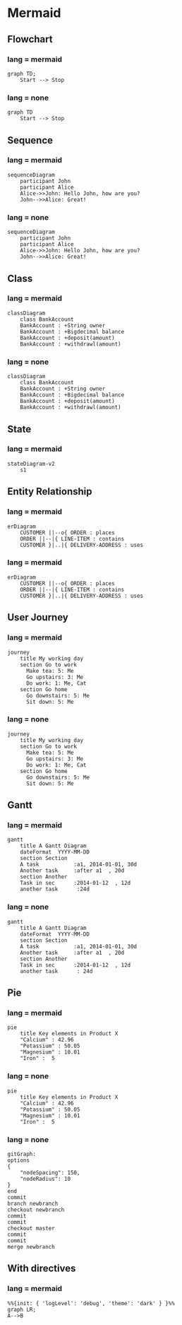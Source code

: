 # Mermaid

## Flowchart
### lang = mermaid
```mermaid
graph TD;
    Start --> Stop
```

### lang = none
```
graph TD
    Start --> Stop
```

## Sequence
### lang = mermaid
```mermaid
sequenceDiagram
    participant John
    participant Alice
    Alice->>John: Hello John, how are you?
    John-->>Alice: Great!
```

### lang = none
```
sequenceDiagram
    participant John
    participant Alice
    Alice->>John: Hello John, how are you?
    John-->>Alice: Great!
```

## Class
### lang = mermaid
```mermaid
classDiagram
    class BankAccount
    BankAccount : +String owner
    BankAccount : +Bigdecimal balance
    BankAccount : +deposit(amount)
    BankAccount : +withdrawl(amount)
```

### lang = none
```
classDiagram
    class BankAccount
    BankAccount : +String owner
    BankAccount : +Bigdecimal balance
    BankAccount : +deposit(amount)
    BankAccount : +withdrawl(amount)
```

## State
### lang = mermaid
```mermaid
stateDiagram-v2
    s1
```

## Entity Relationship
### lang = mermaid
```mermaid
erDiagram
    CUSTOMER ||--o{ ORDER : places
    ORDER ||--|{ LINE-ITEM : contains
    CUSTOMER }|..|{ DELIVERY-ADDRESS : uses 
```

### lang = mermaid
```
erDiagram
    CUSTOMER ||--o{ ORDER : places
    ORDER ||--|{ LINE-ITEM : contains
    CUSTOMER }|..|{ DELIVERY-ADDRESS : uses 
```

## User Journey
### lang = mermaid
```mermaid
journey
    title My working day
    section Go to work
      Make tea: 5: Me
      Go upstairs: 3: Me
      Do work: 1: Me, Cat
    section Go home
      Go downstairs: 5: Me
      Sit down: 5: Me
```

### lang = none
```
journey
    title My working day
    section Go to work
      Make tea: 5: Me
      Go upstairs: 3: Me
      Do work: 1: Me, Cat
    section Go home
      Go downstairs: 5: Me
      Sit down: 5: Me
```

## Gantt
### lang = mermaid
```mermaid
gantt
    title A Gantt Diagram
    dateFormat  YYYY-MM-DD
    section Section
    A task           :a1, 2014-01-01, 30d
    Another task     :after a1  , 20d
    section Another
    Task in sec      :2014-01-12  , 12d
    another task      :24d
```

### lang = none
```
gantt
    title A Gantt Diagram
    dateFormat  YYYY-MM-DD
    section Section
    A task           :a1, 2014-01-01, 30d
    Another task     :after a1  , 20d
    section Another
    Task in sec      :2014-01-12  , 12d
    another task      : 24d
```

## Pie
### lang = mermaid
```mermaid
pie
    title Key elements in Product X
    "Calcium" : 42.96
    "Potassium" : 50.05
    "Magnesium" : 10.01
    "Iron" :  5
```

### lang = none
```
pie
    title Key elements in Product X
    "Calcium" : 42.96
    "Potassium" : 50.05
    "Magnesium" : 10.01
    "Iron" :  5
```

### lang = none
```
gitGraph:
options
{
    "nodeSpacing": 150,
    "nodeRadius": 10
}
end
commit
branch newbranch
checkout newbranch
commit
commit
checkout master
commit
commit
merge newbranch
```

## With directives
### lang = mermaid
```mermaid
%%{init: { 'logLevel': 'debug', 'theme': 'dark' } }%%
graph LR;
A-->B
```

